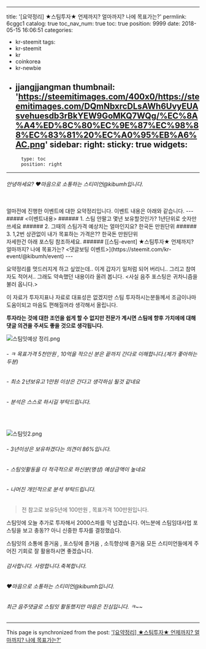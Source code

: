
---
title: '[요약정리] ★스팀투자★  언제까지? 얼마까지? 나에 목표가는?'
permlink: 6cggc1
catalog: true
toc_nav_num: true
toc: true
position: 9999
date: 2018-05-15 16:06:51
categories:
- kr-steemit
tags:
- kr-steemit
- kr
- coinkorea
- kr-newbie
- jjangjjangman
thumbnail: 'https://steemitimages.com/400x0/https://steemitimages.com/DQmNbxrcDLsAWh6UvyEUAsvehuesdb3rBkYEW9GoMKQ7WQg/%EC%8A%A4%ED%8C%80%EC%9E%87%EC%98%88%EC%83%81%20%EC%A0%95%EB%A6%AC.png'
sidebar:
    right:
        sticky: true
widgets:
    -
        type: toc
        position: right
---


###### 안녕하세요?  ♥마음으로 소통하는 스티미언@kibumh입니다.
<br>
얼마전에 진행한 이벤트에 대한 요약정리입니다.
이벤트 내용은 아래와 같습니다.
---
##### <이벤트내용>
###### 1. 스팀 안팔고 몇년 보유할것인가? 1년단위로 숫자만 쓰세요
###### 2. 그때의 스팀가격 예상치는 얼마인지요? 한국돈 만원단위
###### 3. 1,2번 상관없이 내가 목표하는 가격은?? 한국돈 만원단위
<br>
자세한건 아래 포스팅 참조하세요.
###### [[스팀-event] ★스팀투자★ 언제까지? 얼마까지? 나에 목표가는? <댓글보팅 이벤트>](https://steemit.com/kr-event/@kibumh/event)
---

요약정리를 멋드러지게 하고 싶었는데..
이게 갑자기 일처럼 되어 버리니.. 그리고 참여자도 적어서..
그래도 약속했던 내용이라 올려 봅니다.
<사실 음주 포스팅은 귀차니즘을 불러 옵니다.>

이 자료가 투자지표나 자료로 대표성은 없겠지만 
스팀 투자하시는분들께서 조금이나마  도움이되고 
마음도 편해질꺼라 생각해서 올립니다.

**투자라는 것에 대한 조언을 쉽게 할 수 없지만
전문가 계시면 스팀에 향후 가치에에 대해 
댓글 의견을 주셔도 좋을 것으로 생각됩니다.**

![스팀잇예상 정리.png](https://steemitimages.com/400x0/https://steemitimages.com/DQmNbxrcDLsAWh6UvyEUAsvehuesdb3rBkYEW9GoMKQ7WQg/%EC%8A%A4%ED%8C%80%EC%9E%87%EC%98%88%EC%83%81%20%EC%A0%95%EB%A6%AC.png)

###### - ㅋ 목표가격 5천만원 , 10억을 적으신 분은  끝까지 간다로 이해합니다.(제가 좋아하는 두분)
###### - 최소 2년보유고 1만원 이상은 간다고 생각하심 될것 같네요
###### - 분석은 스스로 하시길 부탁드립니다.
<br>

![스팀잇2.png](https://steemitimages.com/400x0/https://steemitimages.com/DQmPYSp5SmsiuCi9dBHdEvhCCsCNTmidJrAuu7ohaD57qEN/%EC%8A%A4%ED%8C%80%EC%9E%872.png)

###### - 3년이상은 보유하겠다는 의견이 86%입니다.
###### - 스팀잇활동을 더 적극적으로 하신분(명성) 예상금액이 높네요
###### - 나머진 개인적으로 분석 부탁드립니다.

> 전 참고로 보유5년에 100만원 ,  목표가격 100만원입니다.

스팀잇에 오늘 추가로 투자해서 2000스파를 막 넘겼습니다.
어느분에 스팀임대사업 포스팅을 보고 충동?? 아니 신중한 투자를 결정했습다. 

스팀잇의  소통에 즐거움 , 포스팅에 즐거움 , 소득향상에 즐거움
 모든 스티미언들에게 주어진 기회로 잘 활용하시면 좋겠습니다.

###### 감사합니다. 사랑합니다.축복합니다.
 ###### ♥마음으로 소통하는 스티미언@kibumh입니다.
###### 최근 음주댓글로 스팀잇 활동했지만 마음은 진심입니다. ㅋ~~

- - -

This page is synchronized from the post: ['[요약정리] ★스팀투자★  언제까지? 얼마까지? 나에 목표가는?'](https://steemit.com/@kibumh/6cggc1)

